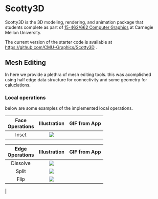 # Scotty3D

Scotty3D is the 3D modeling, rendering, and animation package that students complete as part of [15-462/662 Computer Graphics](http://15462.courses.cs.cmu.edu) at Carnegie Mellon University.

The current version of the starter code is available at https://github.com/CMU-Graphics/Scotty3D .

## Mesh Editing
In here we provide a plethra of mesh editing tools.
this was acomplished using half edge data structure for connectivity and some geometry for caluclations.

### Local operations

below are some examples of the implemented local operations.

| Face<br />Operations |            Illustration            |            GIF from App            |
| :------------------: | :--------------------------------: | :--------------------------------: |
|        Inset         | ![](assignments/A2/figures/local-inset-vertex.png) |  |

| Edge<br />Operations |            Illustration            |                    GIF from App                     |
| :------------------: | :--------------------------------: | :-------------------------------------------------: |
|       Dissolve       | ![](assignments/A2/figures/figures/local-dissolve-edge.png) |  |
|        Split         | ![](assignments/A2/figures/local-split-edge.png) |  |
|         Flip         | ![](assignments/A2/figures/local-flip-edge.png) |  |

|
